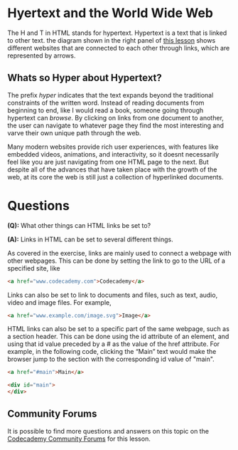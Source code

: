 # Hyertext and the World Wide Web

The H and T in HTML stands for hypertext.  Hypertext is a text that is linked to other text.  the diagram shown in the right panel of [this lesson](https://www.codecademy.com/paths/front-end-engineer-career-path/tracks/fecp-22-overview-of-web-development/modules/wdcp-22-the-internet-and-web-development/lessons/web-dev-lang/exercises/hypertext-www) shows different websites that are connected to each other through links, which are represented by arrows.  

## Whats so Hyper about Hypertext?

The prefix *hyper* indicates that the text expands beyond the traditional constraints of the written word.  Instead of reading documents from beginning to end, like I would read a book, someone going through hypertext can *browse*.  By clicking on links from one document to another, the user can navigate to whatever page they find the most interesting and varve their own unique path through the web.

Many modern websites provide rich user experiences, with features like embedded videos, animations, and interactivity, so it doesnt necessarily feel like you are just navigating from one HTML page to the next.  But despite all of the advances that have taken place with the growth of the web, at its core the web is still just a collection of hyperlinked documents.  

# Questions

**(Q):**  What other things can HTML links be set to?

**(A):**  Links in HTML can be set to several different things.

As covered in the exercise, links are mainly used to connect a webpage with other webpages. This can be done by setting the link to go to the URL of a specified site, like

```html
<a href="www.codecademy.com">Codecademy</a>
```

Links can also be set to link to documents and files, such as text, audio, video and image files. For example,

```html
<a href="www.example.com/image.svg">Image</a>
```

HTML links can also be set to a specific part of the same webpage, such as a section header. This can be done using the id attribute of an element, and using that id value preceded by a # as the value of the href attribute. For example, in the following code, clicking the “Main” text would make the browser jump to the section with the corresponding id value of "main".

```html
<a href="#main">Main</a>

<div id="main">
</div>
```

## Community Forums 

It is possible to find more questions and answers on this topic on the [Codecademy Community Forums](https://discuss.codecademy.com/t/faq-languages-for-web-development-hypertext-and-the-world-wide-web/372110) for this lesson.